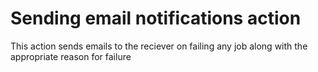 # Sending email notifications action

This action sends emails to the reciever on failing any job along with the appropriate reason for failure 


